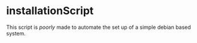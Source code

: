 # installationScript
This script is _poorly_ made to automate the set up of a simple debian based system.
